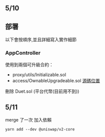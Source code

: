 ## 5/10
## 部署
以下會按順序,並且詳細寫入實作細節
### AppController
使用到兩個可升級合約：
- proxy/utils/Initializable.sol
- access/OwnableUpgradeable.sol
[源碼位置](https://github.com/OpenZeppelin/openzeppelin-contracts-upgradeable)

刪除 Duet.sol (平台代幣(目前用不到))

## 5/11 
merge 了一次
加入依賴
```
yarn add --dev @uniswap/v2-core
```